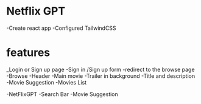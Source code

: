 # Netflix GPT

-Create react app
-Configured TailwindCSS


# features
_Login or Sign up page
    -Sign in /Sign up form
    -redirect to the browse page
-Browse
    -Header
    -Main movie
        -Trailer in background
        -Title and description 
        -Movie Suggestion
            -Movies List

-NetFlixGPT
    -Search Bar
    -Movie Suggestion
    

